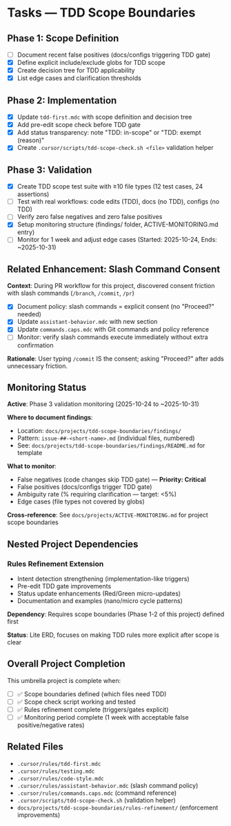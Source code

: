 # Tasks — TDD Scope Boundaries

## Phase 1: Scope Definition

- [ ] Document recent false positives (docs/configs triggering TDD gate)
- [x] Define explicit include/exclude globs for TDD scope
- [x] Create decision tree for TDD applicability
- [x] List edge cases and clarification thresholds

## Phase 2: Implementation

- [x] Update `tdd-first.mdc` with scope definition and decision tree
- [x] Add pre-edit scope check before TDD gate
- [x] Add status transparency: note "TDD: in-scope" or "TDD: exempt (reason)"
- [x] Create `.cursor/scripts/tdd-scope-check.sh <file>` validation helper

## Phase 3: Validation

- [x] Create TDD scope test suite with ≥10 file types (12 test cases, 24 assertions)
- [ ] Test with real workflows: code edits (TDD), docs (no TDD), configs (no TDD)
- [ ] Verify zero false negatives and zero false positives
- [x] Setup monitoring structure (findings/ folder, ACTIVE-MONITORING.md entry)
- [ ] Monitor for 1 week and adjust edge cases (Started: 2025-10-24, Ends: ~2025-10-31)

## Related Enhancement: Slash Command Consent

**Context**: During PR workflow for this project, discovered consent friction with slash commands (`/branch`, `/commit`, `/pr`)

- [x] Document policy: slash commands = explicit consent (no "Proceed?" needed)
- [x] Update `assistant-behavior.mdc` with new section
- [x] Update `commands.caps.mdc` with Git commands and policy reference
- [ ] Monitor: verify slash commands execute immediately without extra confirmation

**Rationale**: User typing `/commit` IS the consent; asking "Proceed?" after adds unnecessary friction.

## Monitoring Status

**Active**: Phase 3 validation monitoring (2025-10-24 to ~2025-10-31)

**Where to document findings**:

- Location: `docs/projects/tdd-scope-boundaries/findings/`
- Pattern: `issue-##-<short-name>.md` (individual files, numbered)
- See: `docs/projects/tdd-scope-boundaries/findings/README.md` for template

**What to monitor**:

- False negatives (code changes skip TDD gate) — **Priority: Critical**
- False positives (docs/configs trigger TDD gate)
- Ambiguity rate (% requiring clarification — target: <5%)
- Edge cases (file types not covered by globs)

**Cross-reference**: See `docs/projects/ACTIVE-MONITORING.md` for project scope boundaries

## Nested Project Dependencies

### Rules Refinement Extension


- Intent detection strengthening (implementation-like triggers)
- Pre-edit TDD gate improvements
- Status update enhancements (Red/Green micro-updates)
- Documentation and examples (nano/micro cycle patterns)

**Dependency**: Requires scope boundaries (Phase 1-2 of this project) defined first

**Status**: Lite ERD, focuses on making TDD rules more explicit after scope is clear

## Overall Project Completion

This umbrella project is complete when:

- [ ] ✅ Scope boundaries defined (which files need TDD)
- [ ] ✅ Scope check script working and tested
- [ ] ✅ Rules refinement complete (triggers/gates explicit)
- [ ] ✅ Monitoring period complete (1 week with acceptable false positive/negative rates)

## Related Files

- `.cursor/rules/tdd-first.mdc`
- `.cursor/rules/testing.mdc`
- `.cursor/rules/code-style.mdc`
- `.cursor/rules/assistant-behavior.mdc` (slash command policy)
- `.cursor/rules/commands.caps.mdc` (command reference)
- `.cursor/scripts/tdd-scope-check.sh` (validation helper)
- `docs/projects/tdd-scope-boundaries/rules-refinement/` (enforcement improvements)
